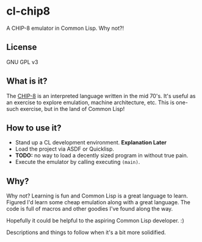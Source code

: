 # cl-chip8
A CHIP-8 emulator in Common Lisp. Why not?!

## License
GNU GPL v3

## What is it?
The [CHIP-8](https://en.wikipedia.org/wiki/CHIP-8 "CHIP-8 Description") is an interpreted language written in the mid 70's. It's useful as an exercise to explore emulation, machine architecture, etc. This is one-such exercise, but in the land of Common Lisp!

## How to use it?
+ Stand up a CL development environment. **Explanation Later**
+ Load the project via ASDF or Quicklisp.
+ **TODO:** no way to load a decently sized program in without true pain.
+ Execute the emulator by calling executing `(main)`.

## Why?
Why not? Learning is fun and Common Lisp is a great language to learn. Figured I'd learn some cheap emulation along with a great language. The code is full of macros and other goodies I've found along the way.

Hopefully it could be helpful to the aspiring Common Lisp developer. :)

Descriptions and things to follow when it's a bit more solidified.
